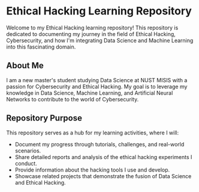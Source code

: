 # Ethical Hacking Learning Repository

Welcome to my Ethical Hacking learning repository! This repository is dedicated to documenting my journey in the field of Ethical Hacking, Cybersecurity, and how I'm integrating Data Science and Machine Learning into this fascinating domain.

## About Me

I am a new master's student studying Data Science at NUST MISIS with a passion for Cybersecurity and Ethical Hacking. My goal is to leverage my knowledge in Data Science, Machine Learning, and Artificial Neural Networks to contribute to the world of Cybersecurity.

## Repository Purpose

This repository serves as a hub for my learning activities, where I will:

- Document my progress through tutorials, challenges, and real-world scenarios.
- Share detailed reports and analysis of the ethical hacking experiments I conduct.
- Provide information about the hacking tools I use and develop.
- Showcase related projects that demonstrate the fusion of Data Science and Ethical Hacking.
